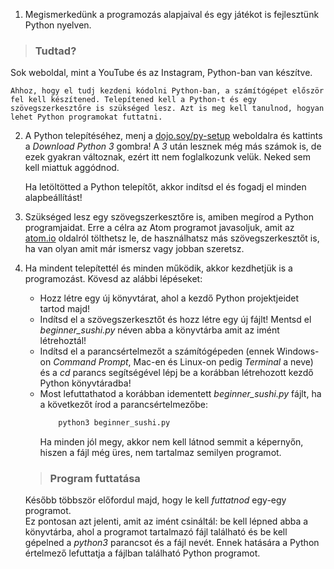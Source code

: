 1. Megismerkedünk a programozás alapjaival és egy játékot is fejlesztünk Python nyelven. 
> ### Tudtad?
Sok weboldal, mint a YouTube és az Instagram, Python-ban van készítve. 

    Ahhoz, hogy el tudj kezdeni kódolni Python-ban, a számítógépet először fel kell készítened. Telepítened kell a Python-t és egy szövegszerkesztőre is szükséged lesz. Azt is meg kell tanulnod, hogyan lehet Python programokat futtatni.

2. A Python telepítéséhez, menj a [dojo.soy/py-setup](http://dojo.soy/py-setup) weboldalra és kattints a *Download Python 3* gombra! A *3* után lesznek még más számok is, de ezek gyakran változnak, ezért itt nem foglalkozunk velük. Neked sem kell miattuk aggódnod. 

    Ha letöltötted a Python telepítőt, akkor indítsd el és fogadj el minden alapbeállítást!
	
3. Szükséged lesz egy szövegszerkesztőre is, amiben megírod a Python programjaidat. Erre a célra az Atom programot javasoljuk, amit az [atom.io](http://atom.io) oldalról tölthetsz le, de használhatsz más szövegszerkesztőt is, ha van olyan amit már ismersz vagy jobban szeretsz.

4. Ha mindent telepítettél és minden működik, akkor kezdhetjük is a programozást. Kövesd az alábbi lépéseket:
    * Hozz létre egy új könyvtárat, ahol a kezdő Python projektjeidet tartod majd!
    * Indítsd el a szövegszerkesztőt és hozz létre egy új fájlt! Mentsd el *beginner_sushi.py* néven abba a könyvtárba amit az imént létrehoztál!
    * Indítsd el a parancsértelmezőt a számítógépeden (ennek Windows-on *Command Prompt*, Mac-en és Linux-on pedig *Terminal* a neve) és a *cd* parancs segítségével lépj be a korábban létrehozott kezdő Python könyvtáradba!
    * Most lefuttathatod a korábban idementett *beginner_sushi.py* fájlt, ha a következőt írod a parancsértelmezőbe:
        ```bash
            python3 beginner_sushi.py
        ```
        Ha minden jól megy, akkor nem kell látnod semmit a képernyőn, hiszen a fájl még üres, nem tartalmaz semilyen programot.
    > ### Program futtatása
    Később többször előfordul majd, hogy le kell *futtatnod* egy-egy programot.   
    Ez pontosan azt jelenti, amit az imént csináltál: be kell lépned abba a könyvtárba, ahol a programot tartalmazó fájl található és be kell gépelned a *python3* parancsot és a fájl nevét. Ennek hatására a Python értelmező lefuttatja a fájlban található Python programot.